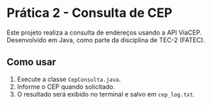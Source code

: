 # Prática 2 - Consulta de CEP

Este projeto realiza a consulta de endereços usando a API ViaCEP.  
Desenvolvido em Java, como parte da disciplina de TEC-2 (FATEC).

## Como usar
1. Execute a classe `CepConsulta.java`.
2. Informe o CEP quando solicitado.
3. O resultado será exibido no terminal e salvo em `cep_log.txt`.
